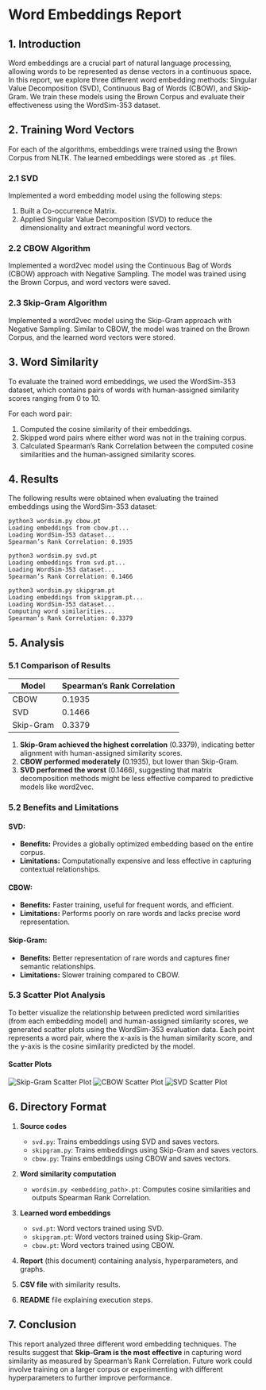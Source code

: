 # Word Embeddings Report

## 1. Introduction
Word embeddings are a crucial part of natural language processing, allowing words to be represented as dense vectors in a continuous space. In this report, we explore three different word embedding methods: Singular Value Decomposition (SVD), Continuous Bag of Words (CBOW), and Skip-Gram. We train these models using the Brown Corpus and evaluate their effectiveness using the WordSim-353 dataset.

## 2. Training Word Vectors
For each of the algorithms, embeddings were trained using the Brown Corpus from NLTK. The learned embeddings were stored as `.pt` files.

### 2.1 SVD 
Implemented a word embedding model using the following steps:
1. Built a Co-occurrence Matrix.
2. Applied Singular Value Decomposition (SVD) to reduce the dimensionality and extract meaningful word vectors.

### 2.2 CBOW Algorithm 
Implemented a word2vec model using the Continuous Bag of Words (CBOW) approach with Negative Sampling. The model was trained using the Brown Corpus, and word vectors were saved.

### 2.3 Skip-Gram Algorithm 
Implemented a word2vec model using the Skip-Gram approach with Negative Sampling. Similar to CBOW, the model was trained on the Brown Corpus, and the learned word vectors were stored.

## 3. Word Similarity 
To evaluate the trained word embeddings, we used the WordSim-353 dataset, which contains pairs of words with human-assigned similarity scores ranging from 0 to 10.

For each word pair:
1. Computed the cosine similarity of their embeddings.
2. Skipped word pairs where either word was not in the training corpus.
3. Calculated Spearman’s Rank Correlation between the computed cosine similarities and the human-assigned similarity scores.

## 4. Results
The following results were obtained when evaluating the trained embeddings using the WordSim-353 dataset:

```
python3 wordsim.py cbow.pt
Loading embeddings from cbow.pt...
Loading WordSim-353 dataset...
Spearman’s Rank Correlation: 0.1935

python3 wordsim.py svd.pt
Loading embeddings from svd.pt...
Loading WordSim-353 dataset...
Spearman’s Rank Correlation: 0.1466

python3 wordsim.py skipgram.pt
Loading embeddings from skipgram.pt...
Loading WordSim-353 dataset...
Computing word similarities...
Spearman’s Rank Correlation: 0.3379
```

## 5. Analysis 
### 5.1 Comparison of Results
| Model | Spearman’s Rank Correlation |
|--------|----------------------------|
| CBOW   | 0.1935                      |
| SVD    | 0.1466                      |
| Skip-Gram | 0.3379                      |

1. **Skip-Gram achieved the highest correlation** (0.3379), indicating better alignment with human-assigned similarity scores.
2. **CBOW performed moderately** (0.1935), but lower than Skip-Gram.
3. **SVD performed the worst** (0.1466), suggesting that matrix decomposition methods might be less effective compared to predictive models like word2vec.

### 5.2 Benefits and Limitations
#### SVD:
- **Benefits:** Provides a globally optimized embedding based on the entire corpus.
- **Limitations:** Computationally expensive and less effective in capturing contextual relationships.

#### CBOW:
- **Benefits:** Faster training, useful for frequent words, and efficient.
- **Limitations:** Performs poorly on rare words and lacks precise word representation.

#### Skip-Gram:
- **Benefits:** Better representation of rare words and captures finer semantic relationships.
- **Limitations:** Slower training compared to CBOW.

### 5.3 Scatter Plot Analysis

To better visualize the relationship between predicted word similarities (from each embedding model) and human-assigned similarity scores, we generated scatter plots using the WordSim-353 evaluation data. Each point represents a word pair, where the x-axis is the human similarity score, and the y-axis is the cosine similarity predicted by the model.

#### Scatter Plots

![Skip-Gram Scatter Plot](skipgram_scatter_plot.png)
![CBOW Scatter Plot](cbow_scatter_plot.png)
![SVD Scatter Plot](svd_scatter_plot.png)

## 6. Directory Format
1. **Source codes**
   - `svd.py`: Trains embeddings using SVD and saves vectors.
   - `skipgram.py`: Trains embeddings using Skip-Gram and saves vectors.
   - `cbow.py`: Trains embeddings using CBOW and saves vectors.

2. **Word similarity computation**
   - `wordsim.py <embedding_path>.pt`: Computes cosine similarities and outputs Spearman Rank Correlation.

3. **Learned word embeddings**
   - `svd.pt`: Word vectors trained using SVD.
   - `skipgram.pt`: Word vectors trained using Skip-Gram.
   - `cbow.pt`: Word vectors trained using CBOW.

4. **Report** (this document) containing analysis, hyperparameters, and graphs.
5. **CSV file** with similarity results.
6. **README** file explaining execution steps.

## 7. Conclusion
This report analyzed three different word embedding techniques. The results suggest that **Skip-Gram is the most effective** in capturing word similarity as measured by Spearman’s Rank Correlation. Future work could involve training on a larger corpus or experimenting with different hyperparameters to further improve performance.

